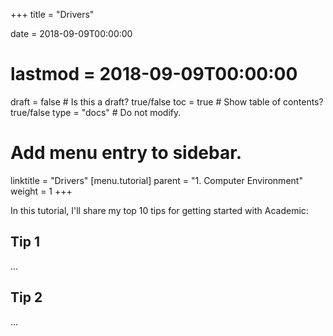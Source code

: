 +++
title = "Drivers"

date = 2018-09-09T00:00:00
# lastmod = 2018-09-09T00:00:00

draft = false  # Is this a draft? true/false
toc = true  # Show table of contents? true/false
type = "docs"  # Do not modify.

# Add menu entry to sidebar.
linktitle = "Drivers"
[menu.tutorial]
  parent = "1. Computer Environment"
  weight = 1
+++

In this tutorial, I'll share my top 10 tips for getting started with Academic:

## Tip 1

...

## Tip 2

...
